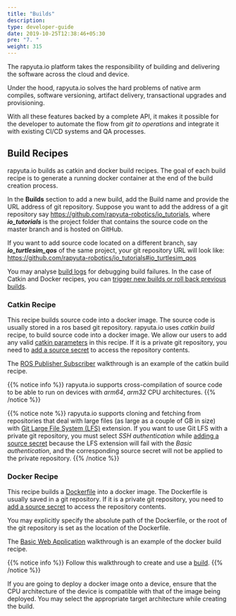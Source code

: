 ```yaml
---
title: "Builds"
description:
type: developer-guide
date: 2019-10-25T12:38:46+05:30
pre: "7. "
weight: 315
---
```

The rapyuta.io platform takes the responsibility of building and
delivering the software across the cloud and device.

Under the hood, rapyuta.io solves the hard problems of native arm
compiles, software versioning, artifact delivery, transactional
upgrades and provisioning.

With all these features backed by a complete API, it makes it
possible for the developer to automate the flow from
*git to operations* and integrate it with existing CI/CD
systems and QA processes.

## Build Recipes
rapyuta.io builds as catkin and docker build recipes. 
The goal of each build recipe is to generate a running docker container at the end of the build creation process.

In the **Builds** section to add a new build, add the Build name and provide 
the URL address of git repository. Suppose you want to add the address of a git repository
say https://github.com/rapyuta-robotics/io_tutorials,
where ***io_tutorials*** is the project folder that contains the source
code on the master branch and is hosted on GitHub.

If you want to add source code located on a different branch, say
***io_turtlesim_qos*** of the same project, your git repository URL
will look like:
https://github.com/rapyuta-robotics/io_tutorials#io_turtlesim_qos

You may analyse [build logs](/developer-guide/tooling-automation/logging/build-logs/) for
debugging build failures. In the case of Catkin and Docker
recipes, you can
[trigger new builds or roll back previous builds](/developer-guide/create-software-packages/builds/trigger-rollback/).

### Catkin Recipe
This recipe builds source code into a docker image. The source code
is usually stored in a ros based git repository. rapyuta.io uses *catkin build* recipe, 
to build source code into a docker image. 
We allow our users to add any valid [catkin parameters](/developer-guide/create-software-packages/builds/ros-support/) in 
this recipe. 
If it is a private git repository, you need to 
[add a source secret](/developer-guide/create-software-packages/secrets/sourcecode-repository/#creating-source-secret)
to access the repository contents. 
 

The [ROS Publisher Subscriber](/build-solutions/sample-walkthroughs/basic-ros-pubsub/preinstalled-runtime/) walkthrough is an example of
the catkin build recipe.

{{% notice info %}}
rapyuta.io supports cross-compilation of source code
to be able to run on devices with *arm64*, *arm32* CPU
architectures.
{{% /notice %}}

{{% notice note %}}
rapyuta.io supports cloning and fetching from repositories
that deal with large files (as large as a couple of GB in size) with
[Git Large File System (LFS)](https://git-lfs.github.com/) extension.
If you want to use Git LFS with a private git repository, you must select *SSH authentication* while [adding a source secret](/developer-guide/create-software-packages/secrets/sourcecode-repository/#creating-source-secret) because the LFS extension will fail with the *Basic authentication*, and the corresponding source secret will not be applied to the private repository.
{{% /notice %}}



### Docker Recipe
This recipe builds a [Dockerfile](https://docs.docker.com/engine/reference/builder/) into a docker image. The Dockerfile is
usually saved in a git repository. If it is a private git repository,
you need to [add a source secret](/developer-guide/create-software-packages/secrets/sourcecode-repository/#creating-source-secret)
to access the repository contents.

You may explicitly specify the absolute path of the Dockerfile, or
the root of the git repository is set as the location of the Dockerfile.

The [Basic Web Application](/build-solutions/sample-walkthroughs/basic-web-app/) walkthrough is an example of the docker build recipe.

{{% notice info %}}
Follow this walkthrough to create and use a [build](/developer-guide/create-software-packages/builds/build-creation/). 
{{% /notice %}}

If you are going to deploy a docker image onto a device, ensure that the
CPU architecture of the device is compatible with that of the image being
deployed. You may select the appropriate target architecture while creating the build.
